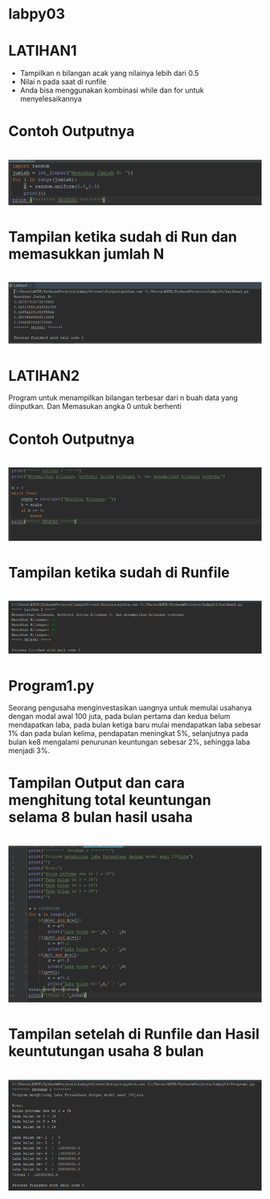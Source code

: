 # labpy03


# LATIHAN1

* Tampilkan n bilangan acak yang nilainya lebih dari 0.5
* Nilai n pada saat di runfile
* Anda bisa menggunakan kombinasi while dan for untuk menyelesaikannya

# Contoh Outputnya
# ![GitHub Logo]([1].png) <h2>

# Tampilan ketika sudah di Run dan memasukkan jumlah N
# ![GitHub Logo]([2].png) <h2>

# LATIHAN2
Program untuk menampilkan bilangan terbesar dari n buah data yang diinputkan. Dan Memasukan angka 0 untuk berhenti

# Contoh Outputnya
# ![GitHub Logo]([3].png) <h2>

# Tampilan ketika sudah di Runfile
# ![GitHub Logo]([4].png) <h2>

# Program1.py
Seorang pengusaha menginvestasikan uangnya untuk memulai usahanya dengan modal awal 100 juta, pada bulan pertama dan kedua belum mendapatkan laba, pada bulan ketiga baru mulai 
mendapatkan laba sebesar 1% dan pada bulan kelima, pendapatan meningkat 5%, selanjutnya pada bulan ke8 mengalami penurunan keuntungan sebesar 2%, sehingga laba menjadi 3%.

# Tampilan Output dan cara menghitung total keuntungan selama 8 bulan hasil usaha
# ![GitHub Logo]([5].png) <h2>

# Tampilan setelah di Runfile dan Hasil keuntutungan usaha 8 bulan
# ![GitHub Logo]([6].png) <h2>

